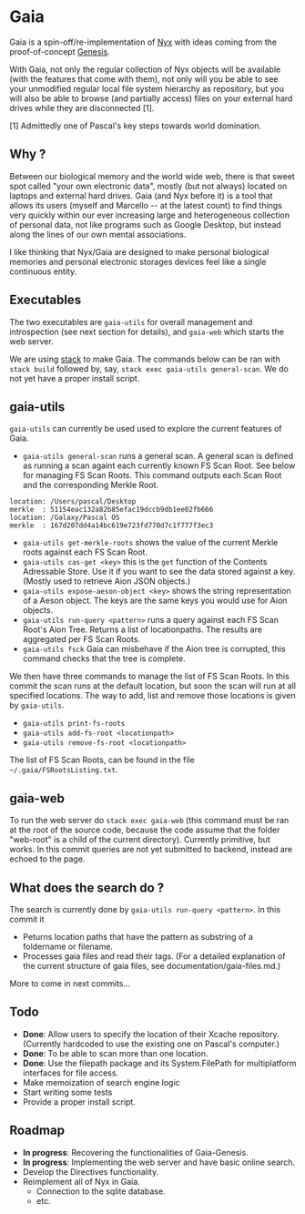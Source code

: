 # Gaia

Gaia is a spin-off/re-implementation of [Nyx](https://github.com/shutkas/Nyx) with ideas coming from the proof-of-concept [Genesis](https://github.com/shutkas/Genesis).

With Gaia, not only the regular collection of Nyx objects will be available (with the features that come with them), not only will you be able to see your unmodified regular local file system hierarchy as repository, but you will also be able to browse (and partially access) files on your external hard drives while they are disconnected [1]. 

[1] Admittedly one of Pascal's key steps towards world domination.

## Why ?

Between our biological memory and the world wide web, there is that sweet spot called "your own electronic data", mostly (but not always) located on laptops and external hard drives. Gaia (and Nyx before it) is a tool that allows its users (myself and Marcello -- at the latest count) to find things very quickly within our ever increasing large and heterogeneous collection of personal data, not like programs such as Google Desktop, but instead along the lines of our own mental associations. 

I like thinking that Nyx/Gaia are designed to make personal biological memories and personal electronic storages devices feel like a single continuous entity.

## Executables

The two executables are `gaia-utils` for overall management and introspection (see next section for details), and `gaia-web` which starts the web server.

We are using [stack](http://docs.haskellstack.org) to make Gaia. The commands below can be ran with `stack build` followed by, say, `stack exec gaia-utils general-scan`. We do not yet have a proper install script.

## gaia-utils

`gaia-utils` can currently be used used to explore the current features of Gaia.

- `gaia-utils general-scan` runs a general scan. A general scan is defined as running a scan againt each currently known FS Scan Root. See below for managing FS Scan Roots. This command outputs each Scan Root and the corresponding Merkle Root.

```
location: /Users/pascal/Desktop
merkle  : 51154eac132a82b85efac19dccb9db1ee02fb666
location: /Galaxy/Pascal OS
merkle  : 167d207dd4a14bc619e723fd770d7c1f777f3ec3
```

- `gaia-utils get-merkle-roots` shows the value of the current Merkle roots against each FS Scan Root.
- `gaia-utils cas-get <key>` this is the `get` function of the Contents Adressable Store. Use it if you want to see the data stored against a key. (Mostly used to retrieve Aion JSON objects.) 
- `gaia-utils expose-aeson-object <key>` shows the string representation of a Aeson object. The keys are the same keys you would use for Aion objects. 
- `gaia-utils run-query <pattern>` runs a query against each FS Scan Root's Aion Tree. Returns a list of locationpaths. The results are aggregated per FS Scan Roots. 
- `gaia-utils fsck` Gaia can misbehave if the Aion tree is corrupted, this command checks that the tree is complete.  

We then have three commands to manage the list of FS Scan Roots. In this commit the scan runs at the default location, but soon the scan will run at all specified locations. The way to add, list and remove those locations is given by `gaia-utils`.

- `gaia-utils print-fs-roots`
- `gaia-utils add-fs-root <locationpath>` 
- `gaia-utils remove-fs-root <locationpath>` 

The list of FS Scan Roots, can be found in the file `~/.gaia/FSRootsListing.txt`.

## gaia-web

To run the web server do `stack exec gaia-web` (this command must be ran at the root of the source code, because the code assume that the folder "web-root" is a child of the current directory). Currently primitive, but works. In this commit queries are not yet submitted to backend, instead are echoed to the page.

## What does the search do ?

The search is currently done by `gaia-utils run-query <pattern>`. In this commit it 

- Peturns location paths that have the pattern as substring of a foldername or filename. 
- Processes gaia files and read their tags. (For a detailed explanation of the current structure of gaia files, see documentation/gaia-files.md.)

More to come in next commits...


## Todo
- **Done**: Allow users to specify the location of their Xcache repository. (Currently hardcoded to use the existing one on Pascal's computer.)
- **Done**: To be able to scan more than one location. 
- **Done**: Use the filepath package and its System.FilePath for multiplatform interfaces for file access.
- Make memoization of search engine logic
- Start writing some tests
- Provide a proper install script.

## Roadmap
- **In progress**: Recovering the functionalities of Gaia-Genesis. 
- **In progress**: Implementing the web server and have basic online search.
- Develop the Directives functionality.
- Reimplement all of Nyx in Gaia.
	- Connection to the sqlite database. 
	- etc.
